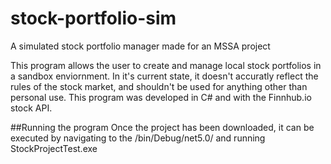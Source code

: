 # stock-portfolio-sim
A simulated stock portfolio manager made for an MSSA project

This program allows the user to create and manage local stock portfolios in a sandbox enviornment. In it's current state, it doesn't accuratly reflect the rules of the stock market, and shouldn't be used for anything other than personal use. This program was developed in C# and with the Finnhub.io stock API.

##Running the program
Once the project has been downloaded, it can be executed by navigating to the /bin/Debug/net5.0/ and running StockProjectTest.exe
